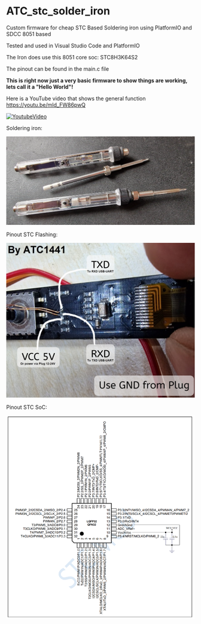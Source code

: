 # ATC_stc_solder_iron
Custom firmware for cheap STC Based Soldering iron using PlatformIO and SDCC 8051 based


Tested and used in Visual Studio Code and PlatformIO

The Iron does use this 8051 core soc:
STC8H3K64S2 

The pinout can be found in the main.c file

**This is right now just a very basic firmware to show things are working, lets call it a "Hello World"!**

Here is a YouTube video that shows the general function
https://youtu.be/mId_FW86pwQ

[![YoutubeVideo](https://img.youtube.com/vi/mId_FW86pwQ/0.jpg)](https://www.youtube.com/watch?v=mId_FW86pwQ)


Soldering iron:

<img width="600" src="Iron_example_image.png">

Pinout STC Flashing:

<img width="600" alt="Pinout STC Flashing" src="flashing_pinout.jpg">

Pinout STC SoC:

<img width="600" alt="Pinout STC SoC" src="pinout_stc.png">